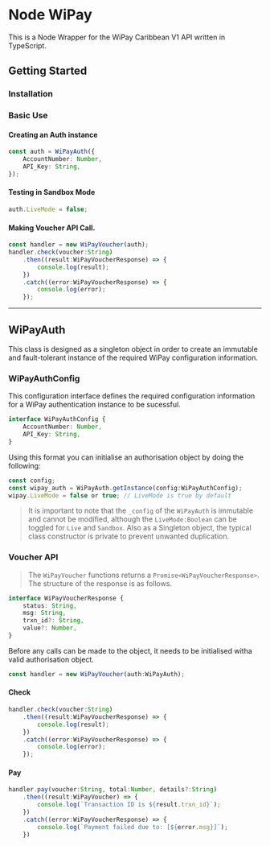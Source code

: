 # Node WiPay

This is a Node Wrapper for the WiPay Caribbean V1 API written in TypeScript.

## Getting Started

### Installation

### Basic Use

#### Creating an Auth instance

```ts
const auth = WiPayAuth({
    AccountNumber: Number,
    API_Key: String,
});
```

#### Testing in Sandbox Mode

```ts
auth.LiveMode = false;
```

#### Making Voucher API Call.

```ts
const handler = new WiPayVoucher(auth);
handler.check(voucher:String)
    .then((result:WiPayVoucherResponse) => {
        console.log(result);
    })
    .catch((error:WiPayVoucherResponse) => {
        console.log(error);
    });
```
---

## WiPayAuth
This class is designed as a singleton object in order to create an immutable and fault-tolerant instance of the required WiPay configuration information.

### WiPayAuthConfig

This configuration interface defines the required configuration information for a WiPay authentication instance to be sucessful.

```ts
interface WiPayAuthConfig {
    AccountNumber: Number,
    API_Key: String,
}
```

Using this format you can initialise an authorisation object by doing the following:

```ts
const config;
const wipay_auth = WiPayAuth.getInstance(config:WiPayAuthConfig);
wipay.LiveMode = false or true; // LiveMode is true by default
```

> It is important to note that the `_config` of the `WiPayAuth` is immutable and cannot be modified, although the `LiveMode:Boolean` can be toggled for `Live` and `Sandbox`. Also as a Singleton object, the typical class constructor is private to prevent unwanted duplication.

### Voucher API

> The `WiPayVoucher` functions returns a `Promise<WiPayVoucherResponse>`. The structure of the response is as follows.

```ts
interface WiPayVoucherResponse {
    status: String,
    msg: String,
    trxn_id?: String,
    value?: Number,
}
```

Before any calls can be made to the object, it needs to be initialised witha valid authorisation object.

```ts
const handler = new WiPayVoucher(auth:WiPayAuth);
```



#### Check

```ts
handler.check(voucher:String)
    .then((result:WiPayVoucherResponse) => {
        console.log(result);
    })
    .catch((error:WiPayVoucherResponse) => {
        console.log(error);
    });
```

#### Pay

```ts
handler.pay(voucher:String, total:Number, details?:String)
    .then((result:WiPayVoucher) => {
        console.log(`Transaction ID is ${result.trxn_id}`);
    })
    .catch((error:WiPayVoucherResponse) => {
        console.log(`Payment failed due to: [${error.msg}]`);
    })
```
